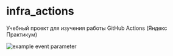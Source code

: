 # infra_actions
Учебный проект для изучения работы GitHub Actions (Яндекс Практикум)

![example event parameter](https://github.com/toycru/infra_actions/actions/workflows/main.yml/badge.svg?event=push)
